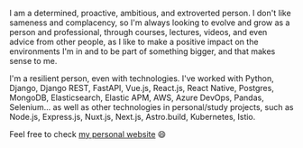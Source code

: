 I am a determined, proactive, ambitious, and extroverted person. I don't like sameness and complacency, so I'm always looking to evolve and grow as a person and professional, through courses, lectures, videos, and even advice from other people, as I like to make a positive impact on the environments I'm in and to be part of something bigger, and that makes sense to me.

I'm a resilient person, even with technologies. I've worked with Python, Django, Django REST, FastAPI, Vue.js, React.js, React Native, Postgres, MongoDB, Elasticsearch, Elastic APM, AWS, Azure DevOps, Pandas, Selenium... as well as other technologies in personal/study projects, such as Node.js, Express.js, Nuxt.js, Next.js, Astro.build, Kubernetes, Istio.

Feel free to check <a href="https://devguerreiro.com.br" target="_blank">my personal website</a> 😄
